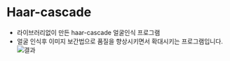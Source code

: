 # Haar-cascade
- 라이브러리없이 만든 haar-cascade 얼굴인식 프로그램
- 얼굴 인식후 이미지 보간법으로 품질을 향상시키면서 확대시키는 프로그램입니다.
![결과](https://user-images.githubusercontent.com/56337609/83739518-aad7eb00-a690-11ea-9b6b-795456decf99.PNG)
